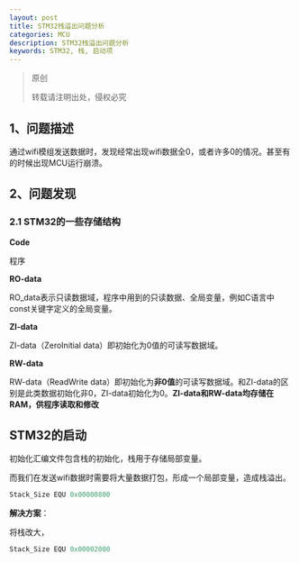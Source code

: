 ```yaml
---
layout: post
title: STM32栈溢出问题分析
categories: MCU
description: STM32栈溢出问题分析
keywords: STM32, 栈, 启动项
---
```


> 原创
>
> 转载请注明出处，侵权必究

## 1、问题描述

通过wifi模组发送数据时，发现经常出现wifi数据全0，或者许多0的情况。甚至有的时候出现MCU运行崩溃。

## 2、问题发现

### 2.1 STM32的一些存储结构
**Code**

程序

**RO-data**

RO_data表示只读数据域，程序中用到的只读数据、全局变量，例如C语言中const关键字定义的全局变量。

**ZI-data**

ZI-data（ZeroInitial data）即初始化为0值的可读写数据域。

**RW-data**

RW-data（ReadWrite data）即初始化为**非0值**的可读写数据域。和ZI-data的区别是此类数据初始化非0，ZI-data初始化为0。**ZI-data和RW-data均存储在RAM，供程序读取和修改**

## STM32的启动
初始化汇编文件包含栈的初始化，栈用于存储局部变量。

而我们在发送wifi数据时需要将大量数据打包，形成一个局部变量，造成栈溢出。

```asm
Stack_Size EQU 0x00000800
```

**解决方案**：

将栈改大，

```asm
Stack_Size EQU 0x00002000
```

